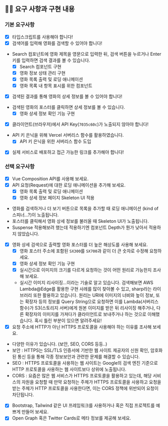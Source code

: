## 👩‍💻 요구 사항과 구현 내용
### 기본 요구사항

- [X] 타입스크립트를 사용해야 합니다!
- [X] 검색어를 입력해 영화를 검색할 수 있어야 합니다!
- Search 컴포넌트에 영화 제목을 영문으로 입력한 뒤, 검색 버튼을 누르거나 Enter 키를 입력하면 검색 결과를 볼 수 있습니다.
  - [X] Search 컴포넌트 구현
  - [X] 영화 정보 상태 관리 구현
  - [X] 영화 목록 출력 및 로딩 애니메이션
  - [X] 영화 목록 내 항목 표시를 위한 컴포넌트
- [X] 검색된 결과를 통해 영화의 상세 정보를 볼 수 있어야 합니다!
- 검색된 영화의 포스터를 클릭하면 상세 정보를 볼 수 있습니다.
  - [X] 영화 상세 정보 확인 기능 구현
- [X] 클라이언트(브라우저)에서 API Key(`7035c60c`)가 노출되지 않아야 합니다!
- API 키 은닉을 위해 Vercel 서버리스 함수를 활용하였습니다.
  - [X] API 키 은닉을 위한 서버리스 함수 도입
- [X] 실제 서비스로 배포하고 접근 가능한 링크를 추가해야 합니다!

### 선택 요구사항

- [X] Vue Composition API를 사용해 보세요.
- [X] API 요청(Request)에 대한 로딩 애니메이션을 추가해 보세요.
  - [X] 영화 목록 출력 및 로딩 애니메이션
  - [X] 영화 상세 정보 페이지 Skeleton UI 적용
- 영화를 검색하거나 더 보기 버튼으로 목록을 추가할 때 로딩 애니메이션 (kind of 스피너...?)이 노출됩니다.
- 포스터를 클릭해서 영화 상세 정보를 불러올 때 Skeleton UI가 노출됩니다.
- Suspense 적용해보려 했는데 적용하기엔 컴포넌트 Depth가 뭔가 낮아서 적용하지 않았습니다.
- [X] 영화 상세 검색으로 출력할 영화 포스터를 더 높은 해상도를 사용해 보세요.
   - [X] 영화 포스터 주소에 포함된 `SX300`를 `SX700`과 같이 더 큰 숫자로 수정해 요청하세요.
   - [X] 영화 상세 정보 확인 기능 구현
   - [X] 실시간으로 이미지의 크기를 다르게 요청하는 것이 어떤 원리로 가능한지 조사해 보세요.
   - 실시간 이미지 리사이징...이라는 기술로 알고 있습니다. 검색해보면 AWS Lambda@Edge를 활용한 구현 사례를 많이 찾아볼 수 있고, sharp라는 라이브러리 또한 활용하고 있습니다. 원리는 URI에 이미지의 너비와 높이 정보, 또는 확장자 등의 정보를 Query String으로 요청하면 이를 Lambda(서버리스 함수)가 S3(스토리지 서버)에게 원본 이미지를 받은 뒤 리사이징 해주거나, 다른 확장자의 이미지를 가져다가 클라이언트로 보내주거나 하는 것으로 이해했습니다. 혹시 틀린 부분이 있으면 알려주세요!
- [X] 요청 주소에 HTTP가 아닌 HTTPS 프로토콜을 사용해야 하는 이유를 조사해 보세요.
- 다양한 이유가 있습니다. (보안, SEO, CORS 등등..)
- 보안 : HTTPS는 SSL/TLS 인증서에 기반한 웹 사이트 제공자의 신원 확인, 암호화된 통신 등을 통해 각종 정보보안과 관련한 문제를 해결할 수 있습니다.
- SEO : HTTPS 프로토콜을 사용하는 웹 사이트는 Google의 검색 엔진 기준으로 HTTP 프로토콜을 사용하는 웹 사이트보다 상위에 노출됩니다. 
- CORS : 요즘은 많은 웹 서비스가 HTTPS 프로토콜을 활용하고 있는데, 해당 서비스의 자원을 요청할 때 만약 요청하는 주체가 HTTPS 프로토콜을 사용하고 요청을 받는 주체가 HTTP 프로토콜을 사용한다면, 이는 CORS 정책에 위반되어 요청이 차단됩니다.
- [X] Bootstrap, Tailwind 같은 UI 프레임워크를 사용하거나 혹은 직접 프로젝트를 예쁘게 만들어 보세요.
- [X] Open Graph 혹은 Twitter Cards로 메타 정보를 제공해 보세요.
